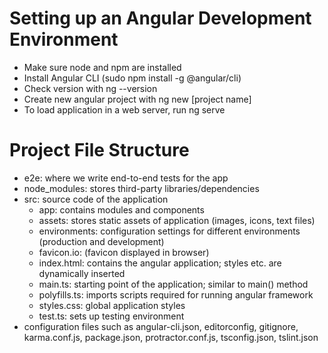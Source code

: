# Setting up an Angular Development Environment

- Make sure node and npm are installed
- Install Angular CLI (sudo npm install -g @angular/cli)
- Check version with ng --version
- Create new angular project with ng new [project name]
- To load application in a web server, run ng serve

# Project File Structure

- e2e: where we write end-to-end tests for the app
- node_modules: stores third-party libraries/dependencies
- src: source code of the application
    - app: contains modules and components
    - assets: stores static assets of application (images, icons, text files)
    - environments: configuration settings for different environments (production and development)
    - favicon.io: (favicon displayed in browser)
    - index.html: contains the angular application; styles etc. are dynamically inserted
    - main.ts: starting point of the application; similar to main() method
    - polyfills.ts: imports scripts required for running angular framework
    - styles.css: global application styles
    - test.ts: sets up testing environment
- configuration files such as angular-cli.json, editorconfig, gitignore, karma.conf.js, package.json, protractor.conf.js, tsconfig.json, tslint.json